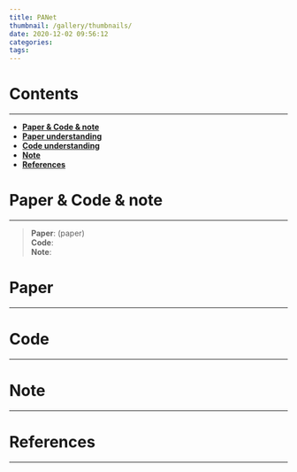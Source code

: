 ```yaml
---
title: PANet
thumbnail: /gallery/thumbnails/
date: 2020-12-02 09:56:12
categories:
tags:
---
```


> 
<!-- more -->

# Contents
---
- **[Paper & Code & note](#Paper&Code&note)**
- **[Paper understanding](#Paper)**
- **[Code understanding](#Code)**
- **[Note](#Note)**
- **[References](#References)**

# Paper & Code & note
---
> **Paper**: []()(paper)  
> **Code**: []()  
> **Note**: []()

# Paper
---

# Code
---

# Note
---

# References
---
